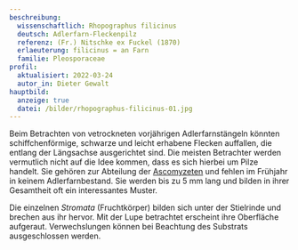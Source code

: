 ```yaml
---
beschreibung:
  wissenschaftlich: Rhopographus filicinus
  deutsch: Adlerfarn-Fleckenpilz
  referenz: (Fr.) Nitschke ex Fuckel (1870)
  erlaeuterung: filicinus = an Farn
  familie: Pleosporaceae
profil:
  aktualisiert: 2022-03-24
  autor_in: Dieter Gewalt
hauptbild:
  anzeige: true
  datei: /bilder/rhopographus-filicinus-01.jpg
---
```

Beim Betrachten von vetrockneten vorjährigen Adlerfarnstängeln könnten schiffchenförmige, schwarze und leicht erhabene Flecken auffallen, die entlang der Längsachse ausgerichtet sind. Die meisten Betrachter werden vermutlich nicht auf die Idee kommen, dass es sich hierbei um Pilze handelt. Sie gehören zur Abteilung der [Ascomyzeten](<Ascomyzeten "Glossar">) und fehlen im Frühjahr in keinem Adlerfarnbestand. Sie werden bis zu 5 mm lang und bilden in ihrer Gesamtheit oft ein interessantes Muster.

Die einzelnen *Stromata* (Fruchtkörper) bilden sich unter der Stielrinde und brechen aus ihr hervor. Mit der Lupe betrachtet erscheint ihre Oberfläche aufgeraut. Verwechslungen können bei Beachtung des Substrats ausgeschlossen werden.